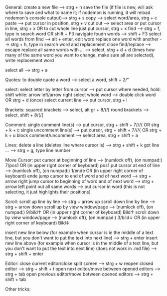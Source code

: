 General:
create a new file --> strg + n
save the file (if file is new, will ask where to save and what to name it; if nodemon is running, it will reload nodemon's console output)--> strg + s
copy --> select word/area, strg + c
paste --> put cursor in position, strg + v
cut out --> select area or put cursor in line, strg + x OR to cut whole line just put cursor, strg + x
find --> strg + f, type in search word OR shift + F3
navigate foudn words --> shift + F3
select all words from find --> alt + enter, edit word
replace one word with another --> strg + h, type in search word and replacement
close find/replace --> escape
replace all same words with ... --> select, strg + d + d (times how many of the same word you want to change, make sure all are selected), write replacement word

select all --> strg + a

Quotes:
to double quote a word --> select a word, shift + 2/"

select:
select letter by letter from cursor --> put cursor where needed, hold: shift while: arrow left/arrow right
select whole word --> double click word OR strg + d (once)
select current line --> put cursor, strg + l

Brackets:
squared brackets --> select, alt gr + 8/(/[
round brackets --> select, shift + 8/(/[

Comment:
single comment line(s) --> put cursor, strg + shift + 7///{ OR strg + k + c
single uncomment line(s) --> put cursor, strg + shift + 7///{ OR strg + k + u
block comment/uncomment --> select area, strg + shift + a

Lines:
delete a line (deletes line where cursor is) --> strg + shift + k
got line ... --> strg + g, type line number

Move Cursor:
put cursor at beginning of line --> (numlock off), (on numpad:) 7/pos1 OR (in upper right corner of keyboard) pos1
put cursor at end of line --> (numlock off), (on numpad:) 1/ende OR (in upper right corner of keyboard) ende
jump cursor to end of word and of next word --> strg + arrow right
jump cursor to beginning of word and of next word --> strg + arrow left
point out all same words --> put cursor in word (this is not selecting, it just highlights their positions)

Scroll:
scroll up line by line --> strg + arrow up
scroll down line by line --> strg + arrow down
scroll up by view window/page --> (numlock off), (on numpad:) 9/bild↑ OR (in upper right corner of keyboard) Bild↑
scroll down by view window/page --> (numlock off), (on numpad:) 3/bild↓ OR (in upper right corner of keyboard) Bild↓

insert new line below (for example when cursor is in the middle of a text line, but you don't want to put the text into next line) --> strg + enter
insert new line above (for example when cursor is in the middle of a text line, but you don't want to put the text into next line) (does not work in .md file) --> strg + shift + enter

Editor:
close current editor/close split screen --> strg + w
reopen closed editor --> strg + shift + t
open next editor/move between opened editors --> strg + tab
open previous editor/move between opened editors --> strg + shift + tab

Other tricks:
